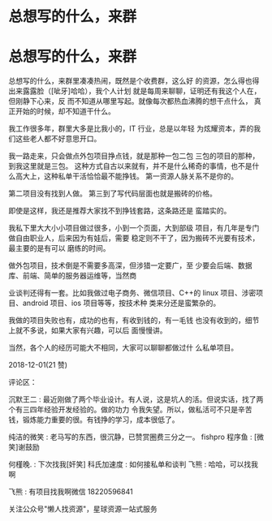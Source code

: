 # 总想写的什么，来群

# 总想写的什么，来群

总想写的什么，来群里凑凑热闹，既然是个收费群，这么好 的资源，怎么得也得出来露露脸（[呲牙]哈哈），我个人计划 就是每周来聊聊，证明还有我这个人在，但刚静下心来，反 而不知道从哪里写起。就像每次都热血沸腾的想干点什么， 真正开始的时候，却不知道干什么。

我工作很多年，群里大多是比我小的，IT 行业，总是以年轻 为炫耀资本，弄的我们这些老人都不好意思开口。

我一路走来，只会做点外包项目挣点钱，就是那种一包二包 三包的项目的那种，到我这里就是三包。 这种方式自古以来就有，并不是什么稀奇的事情，也不是什 么高大上，这种私单干活恰恰最不能挣钱。 第一资源人脉关系不是你的。

第二项目没有找到人做。 第三到了写代码层面也就是搬砖的价格。

即使是这样，我还是推荐大家找不到挣钱套路，这条路还是 蛮踏实的。

我私下里大大小小项目做过很多，小到一个页面，大到部级 项目，有几年是专门做自由职业人，后来因为有娃后，需要 稳定则不干了，因为搬砖不光要有技术，最主要的是有可以 磨练的时间。

做外包项目，技术倒是不需要多高深，但涉猎一定要广，至 少要会后端、数据库、前端、简单的服务器运维等，当然商

业谈判还得有一套。比如我做过电子商务、微信项目、C++的 linux 项目、涉密项目、android 项目、ios 项目等等，按技术种 类来分还是蛮繁杂的。

我做的项目失败也有，成功的也有，有收到钱的，有一毛钱 也没有收到的，细节上就不多说，如果大家有兴趣，可以后 面慢慢讲。

当然，各个人的经历可能大不相同，大家可以聊聊都做过什 么私单项目。

2018-12-01(21 赞)

评论区：

沉默王二 : 最近刚做了两个毕业设计。有人说，这是坑人的活。但说实话，找了两个有三四年经验开发经验的。做的功力 令我失望。所以，做私活可不只是辛苦钱，锻炼能力重要的很。有钱挣的学习，成本很低了。

纯洁的微笑 : 老马写的东西，很沉静，已赞赏圈费三分之一。 fishpro 程序鱼 : [微笑]谢鼓励

何槿晚. : 下次找我[奸笑] 科氏加速度 : 如何接私单和谈判 飞熊 : 哈哈，可以找我啊

飞熊 : 有项目找我啊微信 18220596841

关注公众号"懒人找资源"，星球资源一站式服务